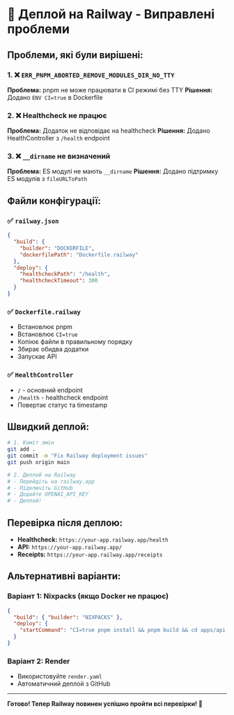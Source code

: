 # 🚀 Деплой на Railway - Виправлені проблеми

## Проблеми, які були вирішені:

### 1. ❌ `ERR_PNPM_ABORTED_REMOVE_MODULES_DIR_NO_TTY`
**Проблема:** pnpm не може працювати в CI режимі без TTY
**Рішення:** Додано `ENV CI=true` в Dockerfile

### 2. ❌ Healthcheck не працює
**Проблема:** Додаток не відповідає на healthcheck
**Рішення:** Додано HealthController з `/health` endpoint

### 3. ❌ `__dirname` не визначений
**Проблема:** ES модулі не мають `__dirname`
**Рішення:** Додано підтримку ES модулів з `fileURLToPath`

## Файли конфігурації:

### ✅ `railway.json`
```json
{
  "build": {
    "builder": "DOCKERFILE",
    "dockerfilePath": "Dockerfile.railway"
  },
  "deploy": {
    "healthcheckPath": "/health",
    "healthcheckTimeout": 300
  }
}
```

### ✅ `Dockerfile.railway`
- Встановлює pnpm
- Встановлює `CI=true`
- Копіює файли в правильному порядку
- Збирає обидва додатки
- Запускає API

### ✅ `HealthController`
- `/` - основний endpoint
- `/health` - healthcheck endpoint
- Повертає статус та timestamp

## Швидкий деплой:

```bash
# 1. Коміт змін
git add .
git commit -m "Fix Railway deployment issues"
git push origin main

# 2. Деплой на Railway
# - Перейдіть на railway.app
# - Підключіть GitHub
# - Додайте OPENAI_API_KEY
# - Деплой!
```

## Перевірка після деплою:

- **Healthcheck:** `https://your-app.railway.app/health`
- **API:** `https://your-app.railway.app/`
- **Receipts:** `https://your-app.railway.app/receipts`

## Альтернативні варіанти:

### Варіант 1: Nixpacks (якщо Docker не працює)
```json
{
  "build": { "builder": "NIXPACKS" },
  "deploy": {
    "startCommand": "CI=true pnpm install && pnpm build && cd apps/api && node dist/main.js"
  }
}
```

### Варіант 2: Render
- Використовуйте `render.yaml`
- Автоматичний деплой з GitHub

---

**Готово! Тепер Railway повинен успішно пройти всі перевірки! 🎯**
